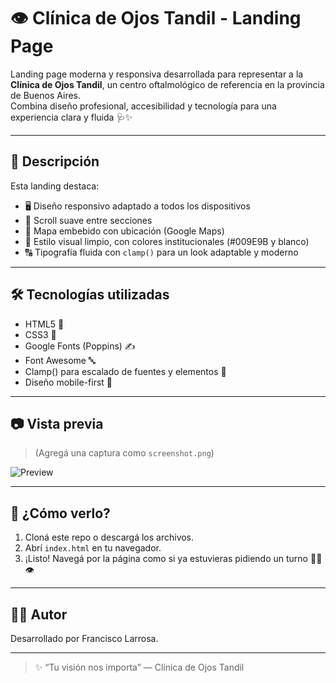 # 👁️ Clínica de Ojos Tandil - Landing Page

Landing page moderna y responsiva desarrollada para representar a la **Clínica de Ojos Tandil**, un centro oftalmológico de referencia en la provincia de Buenos Aires.  
Combina diseño profesional, accesibilidad y tecnología para una experiencia clara y fluida 🩺✨

---

## 🧾 Descripción

Esta landing destaca:

- 🖥️ Diseño responsivo adaptado a todos los dispositivos
- 🎯 Scroll suave entre secciones
- 📍 Mapa embebido con ubicación (Google Maps)
- 📸 Estilo visual limpio, con colores institucionales (#009E9B y blanco)
- 🔠 Tipografía fluida con `clamp()` para un look adaptable y moderno

---

## 🛠️ Tecnologías utilizadas

- HTML5 🧱  
- CSS3 🎨  
- Google Fonts (Poppins) ✍️  
- Font Awesome 🔤  
- Clamp() para escalado de fuentes y elementos 🧩  
- Diseño mobile-first 📱

---

## 📷 Vista previa

> (Agregá una captura como `screenshot.png`)

![Preview](./screenshot.png)

---

## 🚀 ¿Cómo verlo?

1. Cloná este repo o descargá los archivos.
2. Abrí `index.html` en tu navegador.
3. ¡Listo! Navegá por la página como si ya estuvieras pidiendo un turno 👨‍⚕️👁️

---

## 🧑‍💻 Autor

Desarrollado por Francisco Larrosa.

---

> ✨ “Tu visión nos importa” — Clínica de Ojos Tandil
